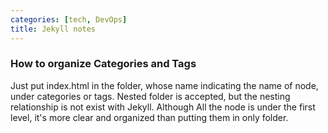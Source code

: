 ```yaml
---
categories: [tech, DevOps]
title: Jekyll notes 
---
```


### How to organize Categories and Tags
Just put index.html in the folder, whose name indicating the name of node, under categories or tags. Nested folder is accepted, but the nesting relationship is not exist with Jekyll. Although All the node is under the first level, it's more clear and organized than putting them in only folder.

